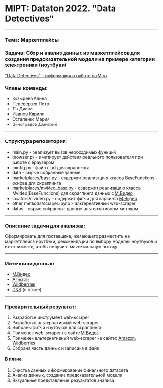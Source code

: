 # MIPT: Dataton 2022. "Data Detectives"
____
### Тема: Маркетплейсы
### Задача: Сбор и анализ данных из маркетплейсов для создания предсказательной модели на примере категории электроники (ноутбуки)

["Data Detectives" - информация о работе на Miro](https://miro.com/app/board/uXjVP4dIqYE=/?moveToWidget=3458764541734187484&cot=14)
### Члены команды:
- Козырева Алина
- Переверзев Петр
- Ли Диана
- Иванов Кирилл
- Остапенко Мария
- Виноградов Дмитрий
____
### Cтруктура репозитория: 
* main.py - реализует вызов необходимых функций
* browser.py - имитирует действия реального пользователя при работе с браузером
* config.py - файл с url для скраппинга
* data - сырые собранные данные
* marketplaces/base.py - содержит реализацию класса BaseFunctions - основа для скраппинга
* marketplaces/mvideo_base.py - содержит реализацию класса Mvideo(BaseFunctions) для скраппинга данных с [М.Видео](https://www.mvideo.ru/product-list-page/f/tolko-v-nalichii=da?q=%D0%BD%D0%BE%D1%83%D1%82%D0%B1%D1%83%D0%BA&category=noutbuki-118 "Данные по ноутбукам")
* locators/mvideo.py - содержит фитчи для парсинга [М.Видео](https://www.mvideo.ru/product-list-page/f/tolko-v-nalichii=da?q=%D0%BD%D0%BE%D1%83%D1%82%D0%B1%D1%83%D0%BA&category=noutbuki-118 "Данные по ноутбукам")
* other methods/scraper.ipynb - альтернативный web-scraper
* datas - сырые собранные данные альтернативным методом
_____
### Описание задачи для анализаа:
Сформировать для поставщика, желающего разместить на маркетплейсе ноутбуки, рекомендации по выбору моделей ноутбуков и их стоимости, чтобы получить максимальную выгоду.
_____
### Источники данных:
- [М.Видео](https://www.mvideo.ru/product-list-page/f/tolko-v-nalichii=da?q=%D0%BD%D0%BE%D1%83%D1%82%D0%B1%D1%83%D0%BA&category=noutbuki-118 "Данные по ноутбукам")
- [Amazon](https://www.amazon.com/s?k=laptop&crid=2JUKYBAPLWFUW&page={} "Данные по ноутбукам")
- [Wildberries](https://www.wildberries.ru/catalog/0/search.aspx?sort=popular&search=ноутбук "Данные по ноутбукам")
- [DNS](https://www.dns-shop.ru/catalog/17a892f816404e77/noutbuki/?stock=now-today-tomorrow-later-out_of_stock&order=6 "Данные по ноутбукам") (в плане)

____
### Преварительный результат: 
1. Разработан инструмент web-scraper 
2. Разработан альтернативный web-scraper 
3. Выбраны фитчи ноутбуков для скраппинга
4. Применен web-scraper на сайте [М.Видео](https://www.mvideo.ru/product-list-page/f/tolko-v-nalichii=da?q=%D0%BD%D0%BE%D1%83%D1%82%D0%B1%D1%83%D0%BA&category=noutbuki-118 "Данные по ноутбукам")
5. Применен альтернативный web-scraper на сайтах [Amazon](https://www.amazon.com/s?k=laptop&crid=2JUKYBAPLWFUW&page={} "Данные по ноутбукам"), [Wildberries](https://www.wildberries.ru/catalog/0/search.aspx?sort=popular&search=ноутбук "Данные по ноутбукам")
6. Собрана часть данных и записана в файл

#### В плане
1. Очистка данных и формирование финального датасета
2. Анализ данных, создание предсказательной модели
3. Визуальное представление результатов анализа
